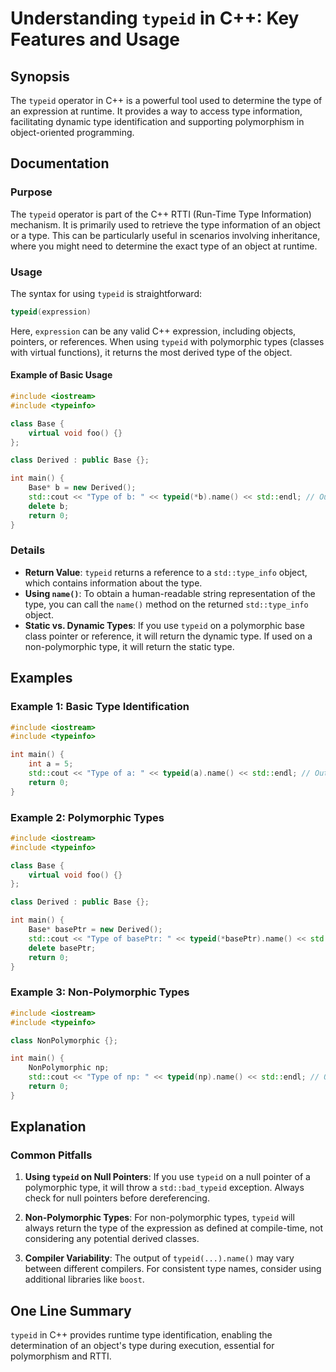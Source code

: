 <!--
Meta Description: # Understanding `typeid` in C++: Key Features and Usage ## Synopsis The `typeid` operator in C++ is a powerful tool used to determine the type of an e...
Meta Keywords: type, typeid, std, polymorphic, derived
-->

# Understanding `typeid` in C++: Key Features and Usage

## Synopsis
The `typeid` operator in C++ is a powerful tool used to determine the type of an expression at runtime. It provides a way to access type information, facilitating dynamic type identification and supporting polymorphism in object-oriented programming.

## Documentation
### Purpose
The `typeid` operator is part of the C++ RTTI (Run-Time Type Information) mechanism. It is primarily used to retrieve the type information of an object or a type. This can be particularly useful in scenarios involving inheritance, where you might need to determine the exact type of an object at runtime.

### Usage
The syntax for using `typeid` is straightforward:

```cpp
typeid(expression)
```

Here, `expression` can be any valid C++ expression, including objects, pointers, or references. When using `typeid` with polymorphic types (classes with virtual functions), it returns the most derived type of the object.

#### Example of Basic Usage
```cpp
#include <iostream>
#include <typeinfo>

class Base {
    virtual void foo() {}
};

class Derived : public Base {};

int main() {
    Base* b = new Derived();
    std::cout << "Type of b: " << typeid(*b).name() << std::endl; // Output will be derived type
    delete b;
    return 0;
}
```

### Details
- **Return Value**: `typeid` returns a reference to a `std::type_info` object, which contains information about the type.
- **Using `name()`**: To obtain a human-readable string representation of the type, you can call the `name()` method on the returned `std::type_info` object.
- **Static vs. Dynamic Types**: If you use `typeid` on a polymorphic base class pointer or reference, it will return the dynamic type. If used on a non-polymorphic type, it will return the static type.

## Examples
### Example 1: Basic Type Identification
```cpp
#include <iostream>
#include <typeinfo>

int main() {
    int a = 5;
    std::cout << "Type of a: " << typeid(a).name() << std::endl; // Output: int
    return 0;
}
```

### Example 2: Polymorphic Types
```cpp
#include <iostream>
#include <typeinfo>

class Base {
    virtual void foo() {}
};

class Derived : public Base {};

int main() {
    Base* basePtr = new Derived();
    std::cout << "Type of basePtr: " << typeid(*basePtr).name() << std::endl; // Output: Derived
    delete basePtr;
    return 0;
}
```

### Example 3: Non-Polymorphic Types
```cpp
#include <iostream>
#include <typeinfo>

class NonPolymorphic {};

int main() {
    NonPolymorphic np;
    std::cout << "Type of np: " << typeid(np).name() << std::endl; // Output: NonPolymorphic
    return 0;
}
```

## Explanation
### Common Pitfalls
1. **Using `typeid` on Null Pointers**: If you use `typeid` on a null pointer of a polymorphic type, it will throw a `std::bad_typeid` exception. Always check for null pointers before dereferencing.
  
2. **Non-Polymorphic Types**: For non-polymorphic types, `typeid` will always return the type of the expression as defined at compile-time, not considering any potential derived classes.

3. **Compiler Variability**: The output of `typeid(...).name()` may vary between different compilers. For consistent type names, consider using additional libraries like `boost`.

## One Line Summary
`typeid` in C++ provides runtime type identification, enabling the determination of an object's type during execution, essential for polymorphism and RTTI.